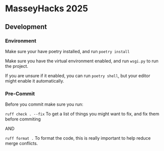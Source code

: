 # MasseyHacks 2025

## Development

### Environment

Make sure your have poetry installed, and run `poetry install`

Make sure you have the virtual environment enabled, and run `wsgi.py` to run the project.

If you are unsure if it enabled, you can run `poetry shell`, but your editor might enable it automatically.

### Pre-Commit

Before you commit make sure you run:

`ruff check . --fix`
To get a list of things you might want to fix, and fix them before commiting

AND

`ruff format .`
To format the code, this is really important to help reduce merge conflicts.